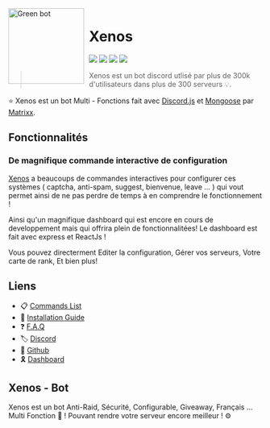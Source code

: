 
<img width="150" height="150" align="left" style="float: left; margin: 0 10px 0 0;" alt="Green bot" src="https://cdn.discordapp.com/attachments/744565410657075260/832963925284094062/Xenos_IMG_4102.png?size=512">  

# Xenos
[![](https://top.gg/api/widget/status/744228218965590096.svg)](https://top.gg/bot/744228218965590096)
[![](https://img.shields.io/discord/703861020195553312.svg?logo=discord&colorB=7289DA)](https://discord.gg/cPSsKrw)
[![](https://img.shields.io/badge/discord.js-v12.0.0--dev-blue.svg?logo=npm)](https://github.com/discordjs)
[![](https://www.codefactor.io/repository/github/matrixx-js/xenos-bot/badge)](https://www.codefactor.io/repository/github/matrixx-js/xenos-bot)

> Xenos est un bot discord utlisé par plus de 300k d'utilisateurs dans plus de 300 serveurs 💡.

⭐ Xenos est un bot Multi - Fonctions fait avec [Discord.js](https://discord.js.org) et [Mongoose](https://mongoosejs.com/) par [Matrixx](https://github.com/Matrixx-Js).

## Fonctionnalités

### De magnifique commande interactive de configuration 

[Xenos](https://top.gg/bot/744228218965590096/invite/) a beaucoups de commandes interactives pour configurer ces systèmes ( captcha, anti-spam, suggest, bienvenue, leave ... ) qui vout permet ainsi de ne pas perdre de temps à en comprendre le fonctionnement !


Ainsi qu'un magnifique dashboard qui est encore en cours de developpement mais qui offrira plein de fonctionnalitées! Le dashboard est fait avec express et ReactJs !



Vous pouvez directerment Editer la configuration, Gérer vos serveurs, Votre carte de rank, Et bien plus!

## Liens

   * 📋  [Commands List](#)
   * 📕  [Installation Guide](https://discord.gg/cPSsKrw)
   * ❓  [F.A.Q](https://discord.gg/cPSsKrw)
   * 🏷  [Discord](https://discord.gg/cPSsKrw)   
   * 📁  [Github](https://github.com/Matrixx-Js/Xenos-bot/)
   * 🎗  [Dashboard](#)

## Xenos - Bot
Xenos est un bot Anti-Raid, Sécurité, Configurable, Giveaway,  Français ... Multi Fonction 🤖 ! Pouvant rendre votre serveur encore meilleur ! ⚙️
